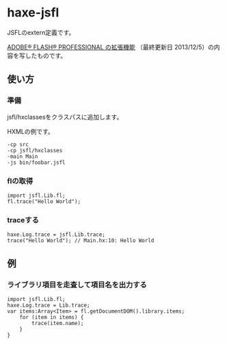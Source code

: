 # haxe-jsfl

JSFLのextern定義です。

[ADOBE® FLASH® PROFESSIONAL の拡張機能](http://help.adobe.com/ja_JP/flash/cs/extend/flash_extending_reference.pdf)
（最終更新日 2013/12/5）の内容を写したものです。

## 使い方

### 準備

jsfl/hxclassesをクラスパスに追加します。

HXMLの例です。

	-cp src
	-cp jsfl/hxclasses
	-main Main
	-js bin/foobar.jsfl


### flの取得

	import jsfl.Lib.fl;
	fl.trace("Hello World");


### traceする

	haxe.Log.trace = jsfl.Lib.trace;
	trace("Hello World"); // Main.hx:10: Hello World

## 例

### ライブラリ項目を走査して項目名を出力する

	import jsfl.Lib.fl;
	haxe.Log.trace = Lib.trace;
	var items:Array<Item> = fl.getDocumentDOM().library.items;
		for (item in items) {
			trace(item.name);
		}
	}
